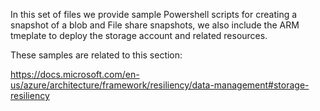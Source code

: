 In this set of files we provide sample Powershell scripts for creating a snapshot of a blob and File share snapshots, we also include the ARM tmeplate to deploy the storage account and related resources.

These samples are related to this section:

https://docs.microsoft.com/en-us/azure/architecture/framework/resiliency/data-management#storage-resiliency